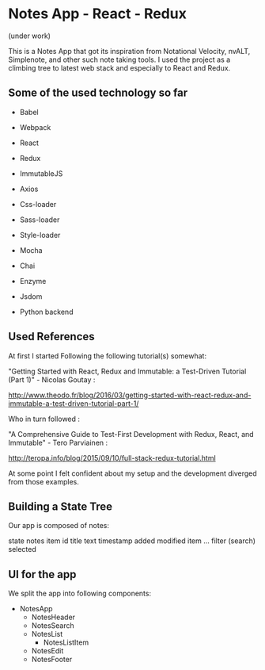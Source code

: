 # Notes App - React - Redux

(under work)

This is a Notes App that got its inspiration from Notational Velocity, nvALT,
Simplenote, and other such note taking tools. I used the project as a climbing
tree to latest web stack and especially to React and Redux.

## Some of the used technology so far

- Babel
- Webpack

- React
- Redux
- ImmutableJS
- Axios

- Css-loader
- Sass-loader
- Style-loader

- Mocha
- Chai
- Enzyme
- Jsdom

- Python backend



## Used References

At first I started Following the following tutorial(s) somewhat:

"Getting Started with React, Redux and Immutable: a Test-Driven Tutorial
(Part 1)" - Nicolas Goutay :

http://www.theodo.fr/blog/2016/03/getting-started-with-react-redux-and-immutable-a-test-driven-tutorial-part-1/

Who in turn followed :

"A Comprehensive Guide to Test-First Development with Redux, React, and
Immutable" - Tero Parviainen :

http://teropa.info/blog/2015/09/10/full-stack-redux-tutorial.html

At some point I felt confident about my setup and the development diverged from
those examples.



## Building a State Tree

Our app is composed of notes:

state
  notes
    item
      id
      title
      text
      timestamp
        added
        modified
    item
    ...
  filter (search)
  selected

## UI for the app

We split the app into following components:

- NotesApp
  - NotesHeader
  - NotesSearch
  - NotesList
    - NotesListItem
  - NotesEdit
  - NotesFooter

